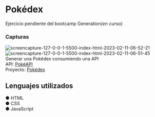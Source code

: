 <h1>Pokédex</h1>
Ejercicio pendiente del bootcamp Generation<i>(en curso)</i>

<br>
<h3>Capturas</h3>

<img src="https://i.ibb.co/tBcd3Q5/screencapture-127-0-0-1-5500-index-html-2023-02-11-06-52-21.png" alt="screencapture-127-0-0-1-5500-index-html-2023-02-11-06-52-21">
<img src="https://i.ibb.co/gW5cvk2/screencapture-127-0-0-1-5500-index-html-2023-02-11-06-51-45.png" alt="screencapture-127-0-0-1-5500-index-html-2023-02-11-06-51-45"><br>
Generar una Pokédex consumiendo una API<br>
API: <a href="https://pokeapi.co">PokéAPI</a><br>
Proyecto: <a href="https://steady-crumble-4ff20d.netlify.app/"> Pokédex</a>
<h2>Lenguajes utilizados</h2>
● HTML<br>
● CSS<br>
● JavaScript<br>
